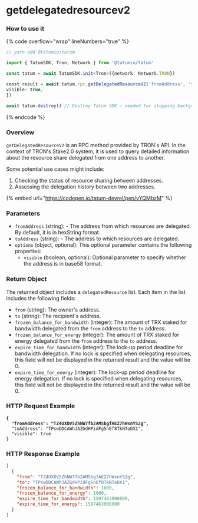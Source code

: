 # getdelegatedresourcev2

### How to use it

{% code overflow="wrap" lineNumbers="true" %}
```typescript
// yarn add @tatumio/tatum

import { TatumSDK, Tron, Network } from '@tatumio/tatum'

const tatum = await TatumSDK.init<Tron>({network: Network.TRON})

const result = await tatum.rpc.getDelegatedResourceV2('fromAddress', 'toAddress', {
visible: true,
})

await tatum.destroy() // Destroy Tatum SDK - needed for stopping background jobs
```
{% endcode %}

### Overview

`getDelegatedResourceV2` is an RPC method provided by TRON's API. In the context of TRON's Stake2.0 system, it is used to query detailed information about the resource share delegated from one address to another.

Some potential use cases might include:

1. Checking the status of resource sharing between addresses.
2. Assessing the delegation history between two addresses.

{% embed url="https://codepen.io/tatum-devrel/pen/vYQMbzM" %}

### Parameters

* `fromAddress` (string): - The address from which resources are delegated. By default, it is in hexString format.
* `toAddress` (string): - The address to which resources are delegated.
* `options` (object, optional): This optional parameter contains the following properties:
  * `visible` (boolean, optional): Optional parameter to specify whether the address is in base58 format.

### Return Object

The returned object includes a `delegatedResource` list. Each item in the list includes the following fields:

* `from` (string): The owner's address.
* `to` (string): The recipient's address.
* `frozen_balance_for_bandwidth` (integer): The amount of TRX staked for bandwidth delegated from the `from` address to the `to` address.
* `frozen_balance_for_energy` (integer): The amount of TRX staked for energy delegated from the `from` address to the `to` address.
* `expire_time_for_bandwidth` (integer):  The lock-up period deadline for bandwidth delegation. If no lock is specified when delegating resources, this field will not be displayed in the returned result and the value will be 0.
* `expire_time_for_energy` (integer): The lock-up period deadline for energy delegation. If no lock is specified when delegating resources, this field will not be displayed in the returned result and the value will be 0.

### HTTP Request Example

<pre class="language-json"><code class="lang-json"><strong>{
</strong><strong>  "fromAddress": "TZ4UXDV5ZhNW7fb2AMSbgfAEZ7hWsnYS2g",
</strong>  "toAddress": "TPswDDCAWhJAZGdHPidFg5nEf8TkNToDX1",
  "visible": true
}
</code></pre>

### HTTP Response Example

```json
[
  {
    "from": "TZ4UXDV5ZhNW7fb2AMSbgfAEZ7hWsnYS2g",
    "to": "TPswDDCAWhJAZGdHPidFg5nEf8TkNToDX1",
    "frozen_balance_for_bandwidth": 1000,
    "frozen_balance_for_energy": 1000,
    "expire_time_for_bandwidth": 1597463006000,
    "expire_time_for_energy": 1597463006000
  }
]
```
